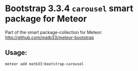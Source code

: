 # Bootstrap 3.3.4 `carousel` smart package for Meteor

Part of the smart package-collection for Meteor: http://github.com/matb33/meteor-bootstrap

## Usage:

`meteor add matb33:bootstrap-carousel`